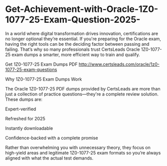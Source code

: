 # Get-Achievement-with-Oracle-1Z0-1077-25-Exam-Question-2025-
In a world where digital transformation drives innovation, certifications are no longer optional they’re essential. If you're preparing for the Oracle exam, having the right tools can be the deciding factor between passing and failing. That’s why so many professionals trust CertsLeads Oracle 1Z0-1077-25 exam dumps a smarter, more efficient way to train and qualify.

Get 1Z0-1077-25 Exam Dumps PDF http://www.certsleads.com/oracle/1z0-1077-25-exam-questions

Why 1Z0-1077-25 Exam Dumps Work

The Oracle 1Z0-1077-25 PDF dumps provided by CertsLeads are more than just a collection of practice questions—they're a complete review solution. These dumps are:

Expert-verified

Refreshed for 2025

Instantly downloadable

 Confidence-backed with a complete promise

Rather than overwhelming you with unnecessary theory, they focus on high-yield areas and legitimate 1Z0-1077-25 exam formats so you’re always aligned with what the actual test demands.

 
